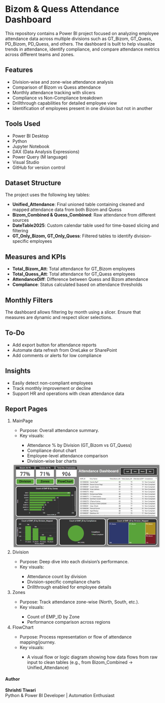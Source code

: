 <H1>Bizom & Quess Attendance Dashboard</H1>

<p>This repository contains a Power BI project focused on analyzing employee attendance data across multiple divisions such as GT_Bizom, GT_Quess, PD_Bizom, PD_Quess, and others. The dashboard is built to help visualize trends in attendance, identify compliance, and compare attendance metrics across different teams and zones.</p>

<H2>Features</H2>

<ul>
<li>Division-wise and zone-wise attendance analysis</li>
<li>Comparison of Bizom vs Quess attendance</li>
<li>Monthly attendance tracking with slicers</li>
<li>Compliance vs Non-Compliance breakdown</li>
<li>Drillthrough capabilities for detailed employee view</li>
<li>Identification of employees present in one division but not in another</li>
</ul>

<H2>Tools Used</H2>

<ul>
<li>Power BI Desktop</li>
<li>Python</li>
<li>Jupyter Notebook</li>
<li>DAX (Data Analysis Expressions)</li>
<li>Power Query (M language)</li>
<li>Visual Studio</li>
<li>GitHub for version control</li></ul>

<H2>Dataset Structure</H2>

<p>The project uses the following key tables:</p>

<ul>
<li><b>Unified_Attendance</b>: Final unioned table containing cleaned and mapped attendance data from both Bizom and Quess</li>
<li><b>Bizom_Combined & Quess_Combined</b>: Raw attendance from different sources</li>
<li><b>DateTable2025</b>: Custom calendar table used for time-based slicing and filtering</li>
<li><b>GT_Only_Bizom, GT_Only_Quess</b>: Filtered tables to identify division-specific employees</li></ul>

<H2>Measures and KPIs</H2>

<ul>
<li><b>Total_Bizom_Att</b>: Total attendance for GT_Bizom employees</li>
<li><b>Total_Quess_Att</b>: Total attendance for GT_Quess employees</li>
<li><b>AttendanceDiff</b>: Difference between Quess and Bizom attendance</li>
<li><b>Compliance</b>: Status calculated based on attendance thresholds</li></ul>

<H2>Monthly Filters</H2>

<p>The dashboard allows filtering by month using a slicer. Ensure that measures are dynamic and respect slicer selections.</p>

<h2>To-Do</h2>

<ul>
<li>Add export button for attendance reports</li>
<li>Automate data refresh from OneLake or SharePoint</li>
<li>Add comments or alerts for low compliance</li>
</ul>

<h2>Insights</h2>

<ul>
<li>Easily detect non-compliant employees</li>
<li>Track monthly improvement or decline</li>
<li>Support HR and operations with clean attendance data</li></ul>

<h2>Report Pages</h2>

<ol>
<li>MainPage</li>

<ul>
<li>Purpose: Overall attendance summary.</li>
<li>Key visuals:</li>

<ul>
<li>Attendance % by Division (GT_Bizom vs GT_Quess)</li>
<li>Compliance donut chart</li>
<li>Employee-level attendance comparison</li>
<li>Division-wise bar charts</li>
</ul>
</ul>

<img src="images/page1.png" width="600">

<li>Division</li>

<ul>
<li>Purpose: Deep dive into each division’s performance.</li>
<li>Key visuals:</li>

<ul>
<li>Attendance count by division</li>
<li>Division-specific compliance charts</li>
<li>Drillthrough enabled for employee details</li>
</ul>
</ul>

<li>Zones</li>

<ul>
<li>Purpose: Track attendance zone-wise (North, South, etc.).</li>
<li>Key visuals:</li>
<ul>
<li>Count of EMP_ID by Zone</li>
<li>Performance comparison across regions</li>
</ul>
</ul>

<li>FlowChart</li>

<ul>
<li>Purpose: Process representation or flow of attendance mapping/journey.</li>
<li>Key visuals:</li>
<ul>
<li>A visual flow or logic diagram showing how data flows from raw input to clean tables (e.g., from Bizom_Combined → Unified_Attendance)</li>
</ul>
</ul>
</ol>

<h4>Author</h4>

**Shrishti Tiwari**  
Python & Power BI Developer | Automation Enthusiast